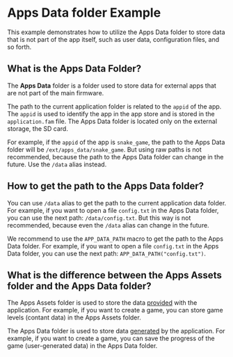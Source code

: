 # Apps Data folder Example

This example demonstrates how to utilize the Apps Data folder to store data that is not part of the app itself, such as user data, configuration files, and so forth.

## What is the Apps Data Folder?

The **Apps Data** folder is a folder used to store data for external apps that are not part of the main firmware. 

The path to the current application folder is related to the `appid` of the app. The `appid` is used to identify the app in the app store and is stored in the `application.fam` file. 
The Apps Data folder is located only on the external storage, the SD card.

For example, if the `appid` of the app is `snake_game`, the path to the Apps Data folder will be `/ext/apps_data/snake_game`. But using raw paths is not recommended, because the path to the Apps Data folder can change in the future. Use the `/data` alias instead.

## How to get the path to the Apps Data folder?

You can use `/data` alias to get the path to the current application data folder. For example, if you want to open a file `config.txt` in the Apps Data folder, you can use the next path: `/data/config.txt`. But this way is not recommended, because even the `/data` alias can change in the future.

We recommend to use the `APP_DATA_PATH` macro to get the path to the Apps Data folder. For example, if you want to open a file `config.txt` in the Apps Data folder, you can use the next path: `APP_DATA_PATH("config.txt")`.

## What is the difference between the Apps Assets folder and the Apps Data folder?

The Apps Assets folder is used to store the data <u>provided</u> with the application. For example, if you want to create a game, you can store game levels (contant data) in the Apps Assets folder.

The Apps Data folder is used to store data <u>generated</u> by the application. For example, if you want to create a game, you can save the progress of the game (user-generated data) in the Apps Data folder.